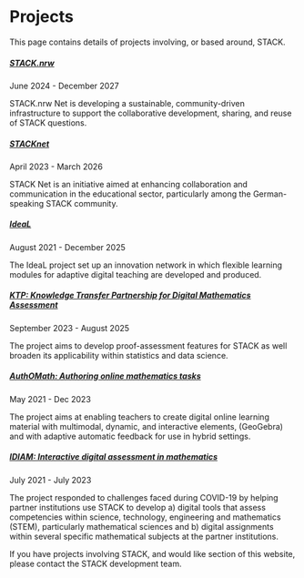 # Projects

This page contains details of projects involving, or based around, STACK.

<div class="card mb-3">
	    <div class="card-body">
	        <a href="STACKnrw"><h5 class="card-title">STACK.nrw</h5></a>
	        <p class="figure-caption">June 2024 - December 2027</p>
			<p class="card-text">STACK.nrw Net is developing a sustainable, community-driven infrastructure to support the collaborative development, sharing, and reuse of STACK questions.</p>
	    </div>
</div>

<div class="card mb-3">
	    <div class="card-body">
	        <a href="STACKnet"><h5 class="card-title">STACKnet</h5></a>
	        <p class="figure-caption">April 2023 - March 2026</p>
			<p class="card-text">STACK Net is an initiative aimed at enhancing collaboration and communication in the educational sector, particularly among the German-speaking STACK community.</p>
	    </div>
</div>

<div class="card mb-3">
	    <div class="card-body">
	        <a href="IDEAL"><h5 class="card-title">IdeaL</h5></a>
	        <p class="figure-caption">August 2021 - December 2025</p>
			<p class="card-text">The IdeaL project set up an innovation network in which flexible learning modules for adaptive digital teaching are developed and produced.</p>
	    </div>
</div>

<div class="card mb-3">
        <div class="card-body">
	        <a href="KTP/"><h5 class="card-title">KTP: Knowledge Transfer Partnership for Digital Mathematics Assessment</h5></a>
	        <p class="figure-caption">September 2023 - August 2025</p>
			<p class="card-text">The project aims to develop proof-assessment features for STACK as well broaden its applicability within statistics and data science. </p>
	    </div>
</div>

<div class="card mb-3">
	    <div class="card-body">
	        <a href="AuthOMath/"><h5 class="card-title">AuthOMath: Authoring online mathematics tasks</h5></a>
	        <p class="figure-caption">May 2021 - Dec 2023</p>
			<p class="card-text">The project aims at enabling teachers to create digital online learning material with multimodal, dynamic, and interactive elements, (GeoGebra) and with adaptive automatic feedback for use in hybrid settings.</p>
	    </div>
</div>

<div class="card mb-3">
        <div class="card-body">
	        <a href="IDIAM/"><h5 class="card-title">IDIAM: Interactive digital assessment in mathematics</h5></a>
	        <p class="figure-caption">July 2021 - July 2023</p>
			<p class="card-text">The project responded to challenges faced during COVID-19 by helping partner institutions use STACK to develop a) digital tools that assess competencies within science, technology, engineering and mathematics (STEM), particularly mathematical sciences
and b) digital assignments within several specific mathematical subjects at the partner institutions.</p>
	    </div>
</div>

<!-- Template for new projects
     Each project should have a subdirectory of their own, with an index.md as the landing page.
-->	
<!--
<div class="card mb-3">
	    <div class="card-body">
	        <a href=""><h5 class="card-title">Project title</h5></a>
	        <p class="figure-caption">Month yyyy - Month yyyy</p>
			<p class="card-text">A brief description of the aims of the project.</p>
	    </div>
</div>
-->

If you have projects involving STACK, and would like section of this website, please contact the STACK development team.
